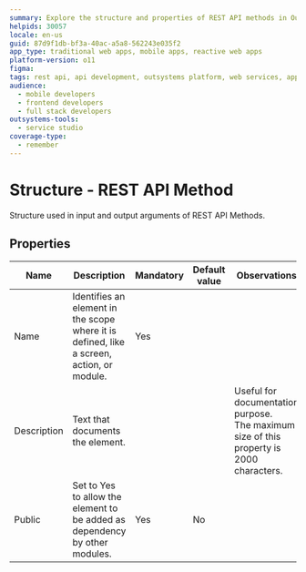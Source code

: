 ```yaml
---
summary: Explore the structure and properties of REST API methods in OutSystems 11 (O11).
helpids: 30057
locale: en-us
guid: 87d9f1db-bf3a-40ac-a5a8-562243e035f2
app_type: traditional web apps, mobile apps, reactive web apps
platform-version: o11
figma:
tags: rest api, api development, outsystems platform, web services, application integration
audience:
  - mobile developers
  - frontend developers
  - full stack developers
outsystems-tools:
  - service studio
coverage-type:
  - remember
---
```


# Structure - REST API Method

Structure used in input and output arguments of REST API Methods.  

## Properties

<table markdown="1">
<thead>
<tr>
<th>Name</th>
<th>Description</th>
<th>Mandatory</th>
<th>Default value</th>
<th>Observations</th>
</tr>
</thead>
<tbody>
<tr>
<td title="Name">Name</td>
<td>Identifies an element in the scope where it is defined, like a screen, action, or module.</td>
<td>Yes</td>
<td></td>
<td></td>
</tr>
<tr>
<td title="Description">Description</td>
<td>Text that documents the element.</td>
<td></td>
<td></td>
<td>Useful for documentation purpose.<br/>The maximum size of this property is 2000 characters.</td>
</tr>
<tr>
<td title="Public">Public</td>
<td>Set to Yes to allow the element to be added as dependency by other modules.</td>
<td>Yes</td>
<td>No</td>
<td></td>
</tr>
</tbody>
</table>
